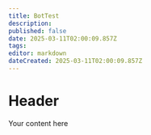 ```yaml
---
title: BotTest
description: 
published: false
date: 2025-03-11T02:00:09.857Z
tags: 
editor: markdown
dateCreated: 2025-03-11T02:00:09.857Z
---
```


# Header
Your content here